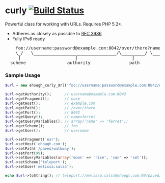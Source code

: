 # curly [![Build Status](https://secure.travis-ci.org/ehough/curly.png)](http://travis-ci.org/ehough/curly)

Powerful class for working with URLs. Requires PHP 5.2+.

* Adheres as closely as possible to [RFC 3986](http://www.ietf.org/rfc/rfc3986.txt)
* Fully IPv6 ready

<pre>    foo://username:password@example.com:8042/over/there?name=ferret#nose
    \_/   \________________________________/\_________/ \_________/ \__/
     |                     |                     |           |        |
  scheme                authority               path        query   fragment</pre>

### Sample Usage

```php
$url = new ehough_curly_Url('foo://username:password@example.com:8042/over/there?name=ferret#nose');

$url->getAuthority();      // username@example.com:8042
$url->getFragment();       // nose
$url->getHost();           // example.com
$url->getPath();           // /over/there
$url->getPort();           // 8042
$url->getQuery();          // name=ferret
$url->getQueryVariables(); // array('name' => 'ferret');
$url->getScheme();         // foo
$url->getUser();           // username

$url->setFragment('ear');
$url->setHost('ehough.com');
$url->setPath('/paved/walkway');
$url->setPort(99);
$url->setQueryVariables(array('moon' => 'rise', 'sun' => 'set'));
$url->setScheme('teleport');
$url->setUser('melissa:salsa');

echo $url->toString(); // teleport://melissa:salsa@ehough.com:99/paved/walkway?moon=rise&sun=set#ear
```